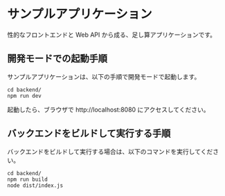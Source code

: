 # サンプルアプリケーション

性的なフロントエンドと Web API から成る、足し算アプリケーションです。

## 開発モードでの起動手順

サンプルアプリケーションは、以下の手順で開発モードで起動します。

```
cd backend/
npm run dev
```

起動したら、ブラウザで http://localhost:8080 にアクセスしてください。

## バックエンドをビルドして実行する手順

バックエンドをビルドして実行する場合は、以下のコマンドを実行してください。

```
cd backend/
npm run build
node dist/index.js
```
